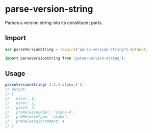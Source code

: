 # parse-version-string

Parses a version string into its constituent parts.

## Import
```javascript
var parseVersionString = require("parse-version-string").default;

import parseVersionString from 'parse-version-string');
```

## Usage
```javascript
parseVersionString('1.2.3-alpha.4');
// output:
// {
//   major: 1,
//   minor: 2,
//   patch: 3,
//   preReleaseLabel: 'alpha-4',
//   preReleaseType: 'alpha',
//   preReleaseIncrement: 4
// }
```

